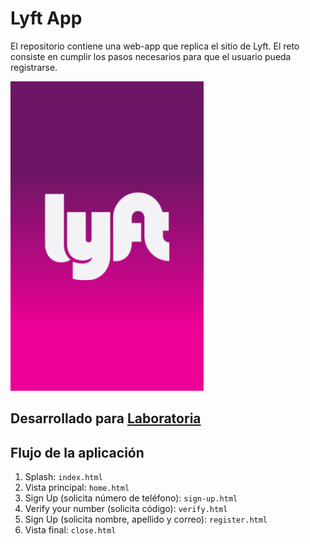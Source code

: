 # Lyft App
El repositorio contiene una web-app que replica el sitio de Lyft. El reto consiste en cumplir los pasos necesarios para que el usuario pueda registrarse.

![Vista 1](assets/docs/1.png)

## Desarrollado para [Laboratoria](http://laboratoria.la)

## Flujo de la aplicación
1. Splash: `index.html`
2. Vista principal: `home.html`
3. Sign Up (solicita número de teléfono): `sign-up.html`
4. Verify your number (solicita código): `verify.html`
5. Sign Up (solicita nombre, apellido y correo): `register.html`
6. Vista final: `close.html`
